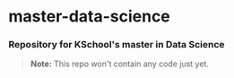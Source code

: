 # master-data-science

### Repository for KSchool's master in Data Science

> **Note:** This repo won't contain any code just yet.
